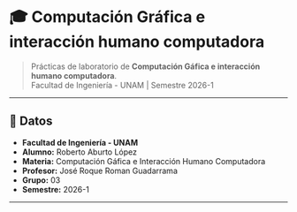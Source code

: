 # 🎓 Computación Gráfica e interacción humano computadora

> Prácticas de laboratorio de **Computación Gáfica e interacción humano computadora**.  
> Facultad de Ingeniería - UNAM  | Semestre 2026-1  

---

## 📌 Datos

- **Facultad de Ingeniería - UNAM**  
- **Alumno:** Roberto Aburto López   
- **Materia:** Computación Gáfica e Interacción Humano Computadora 
- **Profesor:** José Roque Roman Guadarrama
- **Grupo:** 03 
- **Semestre:** 2026-1 

---
